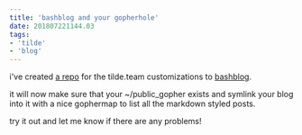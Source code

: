 ```yaml
---
title: 'bashblog and your gopherhole'
date: 201807221144.03
tags:
- 'tilde'
- 'blog'
---
```


i've created [a repo](https://git.tildeverse.org/meta/bashblog) for the
tilde.team customizations to
[bashblog](https://github.com/cfenollosa/bashblog).

it will now make sure that your ~/public\_gopher exists and symlink your
blog into it with a nice gophermap to list all the markdown styled
posts.

try it out and let me know if there are any problems!

